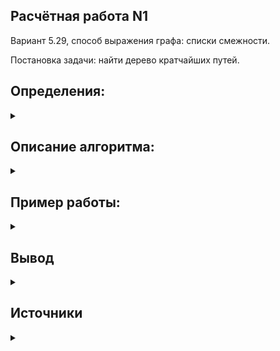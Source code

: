 ## Расчётная работа N1
Вариант 5.29, способ выражения графа: списки смежности.

Постановка задачи: найти дерево кратчайших путей.
## Определения:
<details>
  <summary></summary>

* __Граф__ - это топологичекая модель, которая состоит из множества вершин и множества соединяющих их рёбер. При этом значение имеет только сам факт, какая вершина с какой соединена.
* __Вершина__ - точка в графе, отдельный объект, для топологической модели графа не имеет значения координата вершины, её расположение, цвет, вкус, размер; однако при решении некоторых задачах вершины могут раскрашиваться в разные цвета или сохранять числовые значения.
* __Ребро__ - неупорядоченная пара двух вершин, которые связаны друг с другом. Эти вершины называются концевыми точками или концами ребра. При этом важен сам факт наличия связи, каким именно образом осуществляется эта связь и по какой дороге - не имеет значения.
* __Невзвешенный граф__ - граф, ребра которого не имеют веса.
* __Потомок вершины__ – это вершина, в которую ведет путь из данной вершины.
* __Ориентированный граф__ или __Орграф__ - граф, в котором рёбра имеют направления.
* __Граф__, ни одному ребру которого не присвоено направление, называется неориентированным графом или неорграфом.
* __Смежность вершин__ - две вершины называются смежными, если они инцидентны одному ребру.
* __Изолированная вершина__ - вершина, не соединённая с другими вершинами ни одним ребром.
* __Путь__ или __Маршрут__ - это последовательность смежных рёбер. Обычно путь задаётся перечислением вершин, по которым он пролегает.

</details>

## Описание алгоритма:

<details>
  <summary></summary>


На вход программе подаётся граф, в виде списка смежности (вершины в нём представлены в виде порядковых номеров, начиная от 0). Программа использует алгоритм поиска в ширину (__Breadth-first-search__). Поиск в ширину подразумевает поуровневое исследование графа: вначале посещается корень – произвольно выбранная вершина, затем – все потомки данной вершины, после этого посещаются потомки потомков и т.д. Вершины просматриваются в порядке возрастания их расстояния от корня.
![](https://github.com/SemenEgorov/bsuir/blob/main/PiOIvIS/sem1/RR-1/RR-1graphs/graph-images/50cde188f7b54a887e482b9447dc7abb.gif)

Основную идею алгоритма можно понимать как процесс «поджигания» графа: на нулевом шаге мы поджигаем корневую вершину, а на каждом следующем шаге огонь с каждой уже горящей вершины перекидывается на всех её соседей, в конечном счете поджигая весь граф.
 Пошаговая работа алгоритма:
 * Выбираем вершину для которой хотим найти дерево кратчайших путей.
 * Присвоим каждой вершине, кроме выбранной, метку непосещённой.
 * Так же для каждой, кроме корневой, вершины запишем в массив путей номер несуществующей вершины. Корневой вершине присвоим в путь свой же номер. 
(В дальнейшем будет использоваться для поиска изолированной вершины, в которую мы никак не сможем попасть из корня)
* Для текущей вершины рассмотрим всех её не посещенных соседей, запишем для них номер вершины (предка), из которого мы попали в данные вершины и отметим их как посещённые. Добавим все непосещённые вершины, смежные нашим в "_очередь_".
* В порядке "_очереди_" будем повторять предыдущий пункт для каждой вершины из "_очереди_" до тех пор пока "_очередь_" не станет пуста.

В результате работы алгоритма формируется массив содержащий для каждой вершины номер её соседа, имеющего кратчайший путь до корневой вершины.

Выведем получившийся результат рекурсивно. Будем выводить номера вершин (взятые элементы по индексу из нашего массива) до тех пор, пока индекс взятой вершины не будет соответсвовать элементу по этому индексу (так мы дойдём до корневой вершины, т.к только её индекс соответсвует элементу по этому индексу).

</details>

## Пример работы:
<details>
  <summary></summary>

* __Первый тест__

![](https://github.com/SemenEgorov/bsuir/blob/main/PiOIvIS/sem1/RR-1/RR-1graphs/graph-images/graph1.png)![](https://github.com/SemenEgorov/bsuir/blob/main/PiOIvIS/sem1/RR-1/RR-1graphs/graph-images/graph1test.jpg)

Рассмотрим нахождение кратчайших путей, взяв за корневую вершину 0.

Получаем что кратчайший путь из 0 в 1 - ``` 0 1 ```;

Получаем что кратчайший путь из 0 в 2 - ``` 0 1 2```;

Получаем что кратчайший путь из 0 в 3 - ``` 0 1 3```;

Вершина 4 - изолированная, поэтому для неё путь получить не удастся.

* __Второй тест__

![](https://github.com/SemenEgorov/bsuir/blob/main/PiOIvIS/sem1/RR-1/RR-1graphs/graph-images/graph2.png)![](https://github.com/SemenEgorov/bsuir/blob/main/PiOIvIS/sem1/RR-1/RR-1graphs/graph-images/graph2test.jpg)

Рассмотрим нахождение кратчайших путей, взяв за корневую вершину 4.

Получаем что кратчайший путь из 4 в 0 - ``` 4 1 0```;

Получаем что кратчайший путь из 4 в 1 - ``` 4 1```;

Получаем что кратчайший путь из 4 в 2 - ``` 4 2```;

Получаем что кратчайший путь из 4 в 3 - ``` 4 3```;
* __Третий тест__

![](https://github.com/SemenEgorov/bsuir/blob/main/PiOIvIS/sem1/RR-1/RR-1graphs/graph-images/graph3.png)
![](https://github.com/SemenEgorov/bsuir/blob/main/PiOIvIS/sem1/RR-1/RR-1graphs/graph-images/graph31test.jpg)
![](https://github.com/SemenEgorov/bsuir/blob/main/PiOIvIS/sem1/RR-1/RR-1graphs/graph-images/graph32test.jpg)
![](https://github.com/SemenEgorov/bsuir/blob/main/PiOIvIS/sem1/RR-1/RR-1graphs/graph-images/graph33test.jpg)

Данный граф интересен для нас тем, что, чем дальше выбранная вершина от 0, тем меньше существует вершин, в которые можно попасть из выбранной вершины.

Из вершины 0 мы можем попасть во все вершины данного графа;

Из вершины 3 мы можем попасть только в вершины 4, 5, 6, 7, 8;

Из вершины 6 мы можем только в вершину 8;

Из вершины 8 мы не можем попасть никуда;

* __Четвёртый тест__

![](https://github.com/SemenEgorov/bsuir/blob/main/PiOIvIS/sem1/RR-1/RR-1graphs/graph-images/graph4.png)![](https://github.com/SemenEgorov/bsuir/blob/main/PiOIvIS/sem1/RR-1/RR-1graphs/graph-images/graph4test.jpg)

У данного графа каждая вершина связана, с каждой. Для каждой вершины кратчайший путь до другой вершины будет состоять всего из одного шага.

Рассмотрим нахождение кратчайших путей, взяв за корневую вершину 3.

Получаем что кратчайший путь из 3 в 0 - ``` 3 0 ```;

Получаем что кратчайший путь из 3 в 1 - ``` 3 1 ```;

Получаем что кратчайший путь из 3 в 2 - ``` 3 2```;

Получаем что кратчайший путь из 3 в 4 - ``` 3 4 ```;

Получаем что кратчайший путь из 3 в 5 - ``` 3 5```;

Получаем что кратчайший путь из 3 в 6 - ``` 3 6 ```;

Получаем что кратчайший путь из 3 в 7 - ``` 3 7```;

Получаем что кратчайший путь из 3 в 8 - ``` 3 8```;

* __Пятый тест__

![](https://github.com/SemenEgorov/bsuir/blob/main/PiOIvIS/sem1/RR-1/RR-1graphs/graph-images/graph52.png)
![](https://github.com/SemenEgorov/bsuir/blob/main/PiOIvIS/sem1/RR-1/RR-1graphs/graph-images/graph5test1.jpg)![](https://github.com/SemenEgorov/bsuir/blob/main/PiOIvIS/sem1/RR-1/RR-1graphs/graph-images/graph5test2.jpg)

У данного графа вершины 4 и 7 связаны только с вершиной 2. Кратчайшими путями из вершин 4 и 7 до других вершин будут являться те же кратчайшие пути, что и из вершины 2, за исключением того, что сначала надо будет попасть в вершину 2.
Рассмотрим нахождение кратчайших путей, взяв за корневую вершину 3.

Получаем что кратчайший путь из 7 в 0 - ``` 7 2 0```;

Получаем что кратчайший путь из 7 в 1 - ``` 7 2 0 1```;

Получаем что кратчайший путь из 7 в 2 - ``` 7 2```;

Получаем что кратчайший путь из 7 в 3 - ``` 7 2 0 3```;

Получаем что кратчайший путь из 7 в 4 - ``` 7 2 4```;

Получаем что кратчайший путь из 7 в 5 - ``` 7 2 5```;

Получаем что кратчайший путь из 7 в 6 - ``` 7 2 0 1 6```;

Получаем что кратчайший путь из 7 в 8 - ``` 7 2 0 3 8```;

Получаем что кратчайший путь из 7 в 9 - ``` 7 2 5 9```;

Получаем что кратчайший путь из 7 в 10 - ``` 7 2 5 9 10```;

</details>

## Вывод
<details>
  <summary></summary>
Расчётная работа познакомила меня с понятием  графа и некоторыми ему прилегающими, его представлением в памяти компьютера. Я ознакомился с алгоритмом поиска в ширину, работой с файлами. Работой с классом <code> queue </code> и его методами. 

  </details>

## Источники

<details>
  <summary></summary>

https://habr.com/ru/company/otus/blog/568026/
https://habr.com/ru/company/otus/blog/675730/
https://translated.turbopages.org/proxy_u/en-ru.ru.7b38c210-638a1375-905971c7-74722d776562/https/en.wikipedia.org/wiki/Dijkstra%27_algorithm
https://habr.com/ru/post/661577/
https://ru.algorithmica.org/cs/shortest-paths/bfs/
https://ru.wikipedia.org/wiki/Поиск_в_ширину
https://learn.microsoft.com/ru-ru/cpp/standard-library/cpp-standard-library-header-files?view=msvc-170
https://translated.turbopages.org/proxy_u/en-ru.ru.dc9c7f8d-638a57ac-b6fc90d4-74722d776562/https/en.wikipedia.org/wiki/Shortest-path_tree

</details>